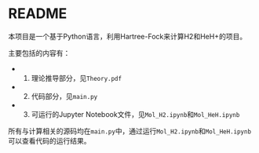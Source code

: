 # README
本项目是一个基于Python语言，利用Hartree-Fock来计算H2和HeH+的项目。


主要包括的内容有：
- 1. 理论推导部分，见`Theory.pdf`
- 2. 代码部分，见`main.py`
- 3. 可运行的Jupyter Notebook文件，见`Mol_H2.ipynb`和`Mol_HeH.ipynb`


所有与计算相关的源码均在`main.py`中，通过运行`Mol_H2.ipynb`和`Mol_HeH.ipynb`可以查看代码的运行结果。
